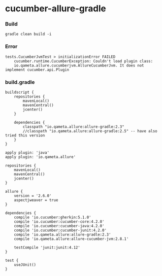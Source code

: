 # cucumber-allure-gradle

### Build
    gradle clean build -i

### Error

    tests.CucumberJvmTest > initializationError FAILED
        cucumber.runtime.CucumberException: Couldn't load plugin class: 
        io.qameta.allure.cucumberjvm.AllureCucumberJvm. It does not implement cucumber.api.Plugin
        
### build.gradle

    buildscript {
        repositories {
            mavenLocal()
            mavenCentral()
            jcenter()
        }
        
        dependencies {
            classpath "io.qameta.allure:allure-gradle:2.3"
            //classpath "io.qameta.allure:allure-gradle:2.5" -- have also tried this version
        }
    }
    
    apply plugin: 'java'
    apply plugin: 'io.qameta.allure'
    
    repositories {
        mavenLocal()
        mavenCentral()
        jcenter()
    }
    
    allure {
        version = '2.6.0'
        aspectjweaver = true
    }
    
    dependencies {
        compile 'io.cucumber:gherkin:5.1.0'
        compile 'io.cucumber:cucumber-core:4.2.0'
        compile 'io.cucumber:cucumber-java:4.2.0'
        compile 'io.cucumber:cucumber-junit:4.2.0'
        compile 'io.qameta.allure:allure-gradle:2.3'
        compile 'io.qameta.allure:allure-cucumber-jvm:2.8.1'
    
        testCompile 'junit:junit:4.12'
    }
    
    test {
        useJUnit()
    }

